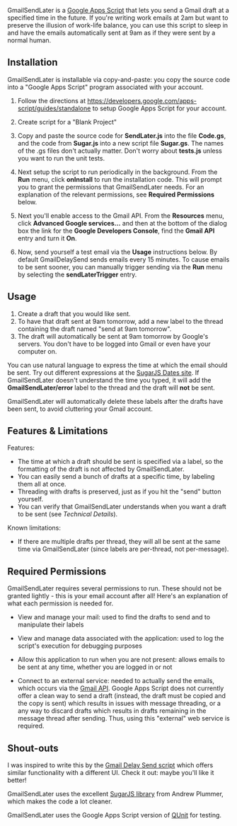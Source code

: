 GmailSendLater is a [Google Apps
Script](http://code.google.com/googleapps/appsscript/) that lets you send a Gmail draft at a specified time in the future. If you're writing work emails at 2am but want to preserve the illusion of work-life balance, you can use this script to sleep in and have the emails automatically sent at 9am as if they were sent by a normal human.

## Installation

GmailSendLater is installable via copy-and-paste: you copy the source code into a "Google Apps Script" program associated with your account.

1. Follow the directions at https://developers.google.com/apps-script/guides/standalone to setup Google Apps Script for your account.

2. Create script for a "Blank Project"

3. Copy and paste the source code for **SendLater.js** into the file **Code.gs**, and the code from **Sugar.js** into a new script file **Sugar.gs**. The names of the .gs files don't actually matter. Don't worry about **tests.js** unless you want to run the unit tests.

4. Next setup the script to run periodically in the background. From the **Run** menu, click **onInstall** to run the installation code. This will prompt you to grant the permissions that GmailSendLater needs. For an explanation of the relevant permissions, see **Required Permissions** below.

5. Next you'll enable access to the Gmail API. From the **Resources** menu, click **Advanced Google services...** and then at the bottom of the dialog box the link for the **Google Developers Console**, find the **Gmail API** entry and turn it **On**.

6. Now, send yourself a test email via the **Usage** instructions below. By default GmailDelaySend sends emails every 15 minutes. To cause emails to be sent sooner, you can manually trigger sending via the **Run** menu by selecting the **sendLaterTrigger** entry.

## Usage

1. Create a draft that you would like sent.
2. To have that draft sent at 9am tomorrow, add a new label to the thread containing the draft named "send at 9am tomorrow".
3. The draft will automatically be sent at 9am tomorrow by Google's servers. You don't have to be logged into Gmail or even have your computer on.

You can use natural language to express the time at which the email should be sent. Try out different expressions at the [SugarJS Dates site](http://sugarjs.com/dates). If GmailSendLater doesn't understand the time you typed, it will add the **GmailSendLater/error** label to the thread and the draft will **not** be sent.

GmailSendLater will automatically delete these labels after the drafts have been sent, to avoid cluttering your Gmail account.

## Features & Limitations

Features:
* The time at which a draft should be sent is specified via a label, so the formatting of the draft is not affected by GmailSendLater.
* You can easily send a bunch of drafts at a specific time, by labeling them all at once.
* Threading with drafts is preserved, just as if you hit the "send" button yourself.
* You can verify that GmailSendLater understands when you want a draft to be sent (see *Technical Details*).

Known limitations:
* If there are multiple drafts per thread, they will all be sent at the same time via GmailSendLater (since labels are per-thread, not per-message).

## Required Permissions

GmailSendLater requires several permissions to run. These should not be granted lightly - this is your email account after all! Here's an explanation of what each permission is needed for.

* View and manage your mail: used to find the drafts to send and to manipulate their labels

* View and manage data associated with the application: used to log the script's execution for debugging purposes

* Allow this application to run when you are not present: allows emails to be sent at any time, whether you are logged in or not

* Connect to an external service: needed to actually send the emails, which occurs via the [Gmail API](https://developers.google.com/gmail/api/v1/reference/users/drafts). Google Apps Script does not currently offer a clean way to send a draft (instead, the draft must be copied and the copy is sent) which results in issues with message threading, or a any way to discard drafts which results in drafts remaining in the message thread after sending. Thus, using this "external" web service is required.

## Shout-outs

I was inspired to write this by the [Gmail Delay Send script](https://code.google.com/p/gmail-delay-send/) which offers similar functionality with a different UI. Check it out: maybe you'll like it better!

GmailSendLater uses the excellent [SugarJS library](http://sugarjs.com) from Andrew Plummer, which makes the code a lot cleaner.

GmailSendLater uses the Google Apps Script version of [QUnit](http://qunitjs.com/) for testing.
